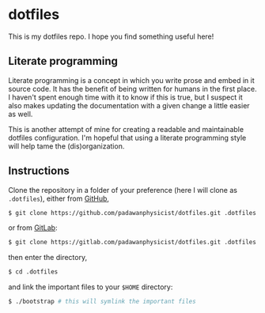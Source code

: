 # dotfiles
This is my dotfiles repo. I hope you find something useful here!

## Literate programming
Literate programming is a concept in which you write prose and embed in it source code. It has the benefit of being written for humans in the first place. I haven't spent enough time with it to know if this is true, but I suspect it also makes updating the documentation with a given change a little easier as well.

This is another attempt of mine for creating a readable and maintainable dotfiles configuration. I'm hopeful that using a literate programming style will help tame the (dis)organization.

## Instructions
Clone the repository in a folder of your preference (here I will clone as `.dotfiles`), either from [GitHub](https://github.com),
```sh
$ git clone https://github.com/padawanphysicist/dotfiles.git .dotfiles
```

or from [GitLab](https://gitlab.com):
```sh
$ git clone https://gitlab.com/padawanphysicist/dotfiles.git .dotfiles
```

then enter the directory,
```sh
$ cd .dotfiles
```

and link the important files to your `$HOME` directory:
```sh
$ ./bootstrap # this will symlink the important files
```